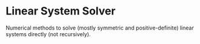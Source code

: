 # Linear System Solver

Numerical methods to solve (mostly symmetric and positive-definite) linear systems directly (not recursively).

